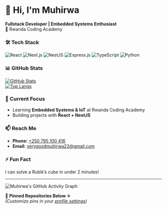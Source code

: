 # 👋 Hi, I'm Muhirwa 

**Fullstack Developer | Embedded Systems Enthusiast**  
📍 Rwanda Coding Academy  

### 🛠️ Tech Stack
![React](https://img.shields.io/badge/React-61DAFB?logo=react&logoColor=black)
![Next.js](https://img.shields.io/badge/Next.js-000000?logo=next.js&logoColor=white)
![NestJS](https://img.shields.io/badge/NestJS-E0234E?logo=nestjs&logoColor=white)
![Express.js](https://img.shields.io/badge/Express.js-000000?logo=express&logoColor=white)
![TypeScript](https://img.shields.io/badge/TypeScript-3178C6?logo=typescript&logoColor=white)
![Python](https://img.shields.io/badge/Python-3776AB?logo=python&logoColor=white)

### 📊 GitHub Stats
[![GitHub Stats](https://github-readme-stats.vercel.app/api?username=MuhirwaVerygood&show_icons=true&theme=radical)](https://github.com/MuhirwaVerygood)  
[![Top Langs](https://github-readme-stats.vercel.app/api/top-langs/?username=MuhirwaVerygood&layout=compact)](https://github.com/MuhirwaVerygood)

### 🌱 Current Focus
- Learning **Embedded Systems & IoT** at Rwanda Coding Academy  
- Building projects with **React + NestJS**  

### 📫 Reach Me
- **Phone:** [+250 795 100 416](tel:+250795100416)  
- **Email:** [verygoodmuhirwa22@gmail.com](mailto:verygoodmuhirwa22@gmail.com)  

### ⚡ Fun Fact
I can solve a Rubik’s cube in under 2 minutes!  

---

![Muhirwa's GitHub Activity Graph](https://github-readme-activity-graph.vercel.app/graph?username=MuhirwaVerygood&theme=github)

📌 **Pinned Repositories Below ↓**  
*(Customize pins in your [profile settings](https://github.com/MuhirwaVerygood?tab=repositories))*
